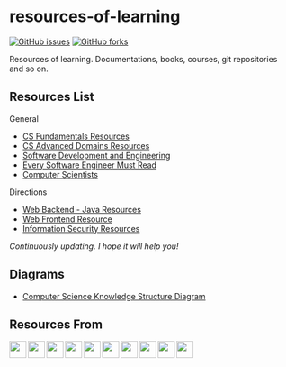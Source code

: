 # resources-of-learning

[![GitHub issues](https://img.shields.io/github/issues/tagnja/resources-of-learning)](https://github.com/tagnja/resources-of-learning/issues)
[![GitHub forks](https://img.shields.io/github/forks/tagnja/resources-of-learning)](https://github.com/tagnja/resources-of-learning/network)


Resources of learning. Documentations, books, courses, git repositories and so on.

## Resources List

General

- [CS Fundamentals Resources](%23cs-foundations.md)
- [CS Advanced Domains Resources](_cs-advanced-domains-resources.md)
- [Software Development and Engineering](_cs-software-development-and-engineering.md)
- [Every Software Engineer Must Read](_software-engineer-must-read.md)
- [Computer Scientists](computer-scientists.md)

Directions

- [Web Backend - Java Resources](directions/java-resources.md)
- [Web Frontend Resource](directions/web-frontend-resources.md)
- [Information Security Resources](directions/information-security-resources.md)

*Continuously updating. I hope it will help you!*

## Diagrams

- [Computer Science Knowledge Structure Diagram](diagrams/computer-science-knowledge-structure.md)

## Resources From

<img src="https://www.google.com/favicon.ico" width="30px" align="left" />
<img src="https://www.quora.com/favicon.ico" width="30px" align="left" />
<img src="https://www.zhihu.com/favicon.ico" width="30px" align="left" />
<img src="https://www.goodreads.com/favicon.ico" width="30px" align="left" />
<img src="https://www.douban.com/favicon.ico" width="30px" align="left" />
<img src="https://www.amazon.com/favicon.ico" width="30px" align="left" />
<img src="https://www.github.com/favicon.ico" width="30px"  align="left" />
<img src="https://www.v2ex.com/favicon.ico" width="30px" align="left" />
<img src="https://news.ycombinator.com/favicon.ico" width="30px" align="left"  />
<img src="https://www.reddit.com/favicon.ico" width="30px" align="left" />




